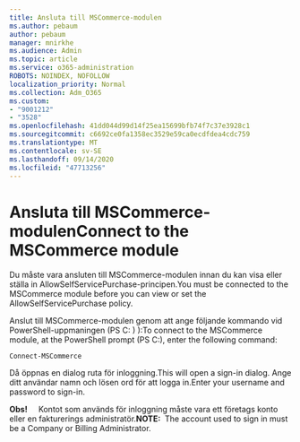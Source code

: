 ```yaml
---
title: Ansluta till MSCommerce-modulen
ms.author: pebaum
author: pebaum
manager: mnirkhe
ms.audience: Admin
ms.topic: article
ms.service: o365-administration
ROBOTS: NOINDEX, NOFOLLOW
localization_priority: Normal
ms.collection: Adm_O365
ms.custom:
- "9001212"
- "3528"
ms.openlocfilehash: 41dd044d99d14f25ea15699bfb74f7c37e3928c1
ms.sourcegitcommit: c6692ce0fa1358ec3529e59ca0ecdfdea4cdc759
ms.translationtype: MT
ms.contentlocale: sv-SE
ms.lasthandoff: 09/14/2020
ms.locfileid: "47713256"
---
```

# <a name="connect-to-the-mscommerce-module"></a><span data-ttu-id="2a59a-102">Ansluta till MSCommerce-modulen</span><span class="sxs-lookup"><span data-stu-id="2a59a-102">Connect to the MSCommerce module</span></span>

<span data-ttu-id="2a59a-103">Du måste vara ansluten till MSCommerce-modulen innan du kan visa eller ställa in AllowSelfServicePurchase-principen.</span><span class="sxs-lookup"><span data-stu-id="2a59a-103">You must be connected to the MSCommerce module before you can view or set the AllowSelfServicePurchase policy.</span></span>  

<span data-ttu-id="2a59a-104">Anslut till MSCommerce-modulen genom att ange följande kommando vid PowerShell-uppmaningen (PS C: \) ):</span><span class="sxs-lookup"><span data-stu-id="2a59a-104">To connect to the MSCommerce module, at the PowerShell prompt (PS C:\), enter the following command:</span></span>

`Connect-MSCommerce`

<span data-ttu-id="2a59a-105">Då öppnas en dialog ruta för inloggning.</span><span class="sxs-lookup"><span data-stu-id="2a59a-105">This will open a sign-in dialog.</span></span> <span data-ttu-id="2a59a-106">Ange ditt användar namn och lösen ord för att logga in.</span><span class="sxs-lookup"><span data-stu-id="2a59a-106">Enter your username and password to sign-in.</span></span>

<span data-ttu-id="2a59a-107">**Obs!** &nbsp; &nbsp; Kontot som används för inloggning måste vara ett företags konto eller en fakturerings administratör.</span><span class="sxs-lookup"><span data-stu-id="2a59a-107">**NOTE:**&nbsp;&nbsp;The account used to sign in must be a Company or Billing Administrator.</span></span>
